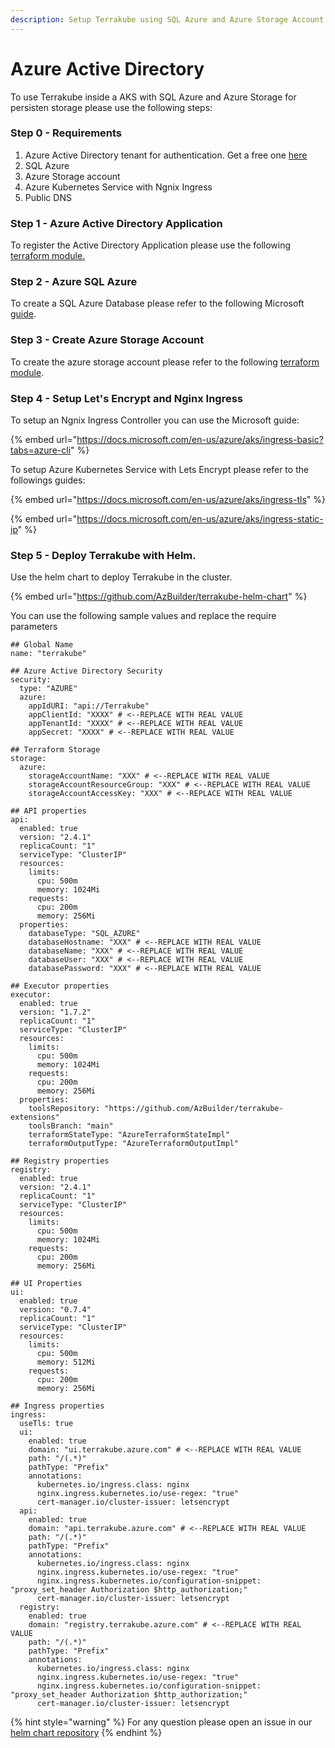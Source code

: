 ```yaml
---
description: Setup Terrakube using SQL Azure and Azure Storage Account
---
```


# Azure Active Directory

To use Terrakube inside a AKS with SQL Azure and Azure Storage for persisten storage please use the following steps:

### &#x20;Step 0 - Requirements

1. Azure Active Directory tenant for authentication. Get a free one [here](https://developer.microsoft.com/en-us/microsoft-365/dev-program)
2. SQL Azure
3. Azure Storage account
4. Azure Kubernetes Service with Ngnix Ingress
5. Public DNS

### Step 1 - Azure Active Directory Application

To register the Active Directory Application please use the following [terraform module.](https://github.com/AzBuilder/terraform-azurerm-terrakube-app-registration)

### Step 2 - Azure SQL Azure

To create a SQL Azure Database please refer to the following Microsoft [guide](https://docs.microsoft.com/en-us/azure/azure-sql/database/single-database-create-quickstart?tabs=azure-portal).

### Step 3 - Create Azure Storage Account

To create the azure storage account please refer to the following [terraform module](https://github.com/AzBuilder/terraform-azurerm-terrakube-cloud-storage).

### Step 4 - Setup Let's Encrypt and Nginx Ingress

To setup an Ngnix Ingress Controller you can use the Microsoft guide:

{% embed url="https://docs.microsoft.com/en-us/azure/aks/ingress-basic?tabs=azure-cli" %}

To setup Azure Kubernetes Service with Lets Encrypt please refer to the followings guides:

{% embed url="https://docs.microsoft.com/en-us/azure/aks/ingress-tls" %}

{% embed url="https://docs.microsoft.com/en-us/azure/aks/ingress-static-ip" %}

### Step 5 - Deploy Terrakube with Helm.

Use the helm chart to deploy Terrakube in the cluster.

{% embed url="https://github.com/AzBuilder/terrakube-helm-chart" %}

You can use the following sample values and replace the require parameters

```
## Global Name
name: "terrakube"

## Azure Active Directory Security
security:
  type: "AZURE"
  azure:
    appIdURI: "api://Terrakube"
    appClientId: "XXXX" # <--REPLACE WITH REAL VALUE
    appTenantId: "XXXX" # <--REPLACE WITH REAL VALUE
    appSecret: "XXXX" # <--REPLACE WITH REAL VALUE

## Terraform Storage
storage:
  azure:
    storageAccountName: "XXX" # <--REPLACE WITH REAL VALUE
    storageAccountResourceGroup: "XXX" # <--REPLACE WITH REAL VALUE
    storageAccountAccessKey: "XXX" # <--REPLACE WITH REAL VALUE

## API properties
api:
  enabled: true
  version: "2.4.1"
  replicaCount: "1"
  serviceType: "ClusterIP"
  resources:
    limits:
      cpu: 500m
      memory: 1024Mi
    requests:
      cpu: 200m
      memory: 256Mi
  properties:
    databaseType: "SQL_AZURE"
    databaseHostname: "XXX" # <--REPLACE WITH REAL VALUE
    databaseName: "XXX" # <--REPLACE WITH REAL VALUE
    databaseUser: "XXX" # <--REPLACE WITH REAL VALUE
    databasePassword: "XXX" # <--REPLACE WITH REAL VALUE

## Executor properties
executor:
  enabled: true
  version: "1.7.2"  
  replicaCount: "1"
  serviceType: "ClusterIP"
  resources:
    limits:
      cpu: 500m
      memory: 1024Mi
    requests:
      cpu: 200m
      memory: 256Mi
  properties:
    toolsRepository: "https://github.com/AzBuilder/terrakube-extensions"
    toolsBranch: "main"
    terraformStateType: "AzureTerraformStateImpl"
    terraformOutputType: "AzureTerraformOutputImpl"

## Registry properties
registry:
  enabled: true
  version: "2.4.1"
  replicaCount: "1"
  serviceType: "ClusterIP"
  resources:
    limits:
      cpu: 500m
      memory: 1024Mi
    requests:
      cpu: 200m
      memory: 256Mi

## UI Properties
ui:
  enabled: true
  version: "0.7.4"
  replicaCount: "1"
  serviceType: "ClusterIP"
  resources:
    limits:
      cpu: 500m
      memory: 512Mi
    requests:
      cpu: 200m
      memory: 256Mi

## Ingress properties
ingress:
  useTls: true
  ui:
    enabled: true
    domain: "ui.terrakube.azure.com" # <--REPLACE WITH REAL VALUE
    path: "/(.*)"
    pathType: "Prefix" 
    annotations:
      kubernetes.io/ingress.class: nginx
      nginx.ingress.kubernetes.io/use-regex: "true"
      cert-manager.io/cluster-issuer: letsencrypt
  api:
    enabled: true
    domain: "api.terrakube.azure.com" # <--REPLACE WITH REAL VALUE
    path: "/(.*)"
    pathType: "Prefix"
    annotations:
      kubernetes.io/ingress.class: nginx
      nginx.ingress.kubernetes.io/use-regex: "true"
      nginx.ingress.kubernetes.io/configuration-snippet: "proxy_set_header Authorization $http_authorization;"
      cert-manager.io/cluster-issuer: letsencrypt
  registry:
    enabled: true
    domain: "registry.terrakube.azure.com" # <--REPLACE WITH REAL VALUE
    path: "/(.*)"
    pathType: "Prefix"
    annotations:
      kubernetes.io/ingress.class: nginx
      nginx.ingress.kubernetes.io/use-regex: "true"
      nginx.ingress.kubernetes.io/configuration-snippet: "proxy_set_header Authorization $http_authorization;"
      cert-manager.io/cluster-issuer: letsencrypt

```

{% hint style="warning" %}
For any question please open an issue in our [helm chart repository](https://github.com/AzBuilder/terrakube-helm-chart)
{% endhint %}
